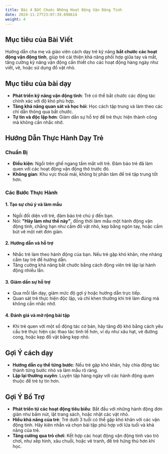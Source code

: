```yaml
---
title: Bài 4 Bắt Chước Những Hoạt Động Vận Động Tinh 
date: 2024-11-27T23:07:39.698614
weight: 4
---
```


## Mục tiêu của Bài Viết  

Hướng dẫn cha mẹ và giáo viên cách dạy trẻ kỹ năng **bắt chước các hoạt động vận động tinh**, giúp trẻ cải thiện khả năng phối hợp giữa tay và mắt, tăng cường kỹ năng vận động cần thiết cho các hoạt động hàng ngày như viết, vẽ, hoặc sử dụng đồ vật nhỏ.  

## Mục tiêu của bài dạy  

- **Phát triển kỹ năng vận động tinh**: Trẻ có thể bắt chước các động tác chính xác với độ khó phù hợp.  
- **Tăng khả năng quan sát và học hỏi**: Học cách tập trung và làm theo các chỉ dẫn thông qua bắt chước.  
- **Tự tin và độc lập hơn**: Giảm dần sự hỗ trợ để trẻ thực hiện thành công mà không cần nhắc nhở.  

## Hướng Dẫn Thực Hành Dạy Trẻ  

### Chuẩn Bị  

- **Điều kiện**: Ngồi trên ghế ngang tầm mắt với trẻ. Đảm bảo trẻ đã làm quen với các hoạt động vận động thô trước đó.  
- **Không gian**: Khu vực thoải mái, không bị phân tâm để trẻ tập trung tốt hơn.  

### Các Bước Thực Hành  

#### 1. Tạo sự chú ý và làm mẫu  
- Ngồi đối diện với trẻ, đảm bảo trẻ chú ý đến bạn.  
- Nói: **"Hãy làm như thế này"**, đồng thời làm mẫu một hành động vận động tinh, chẳng hạn như cầm đồ vật nhỏ, kẹp bằng ngón tay, hoặc cầm bút vẽ một nét đơn giản.  

#### 2. Hướng dẫn và hỗ trợ  
- Nhắc trẻ làm theo hành động của bạn. Nếu trẻ gặp khó khăn, nhẹ nhàng cầm tay trẻ để hướng dẫn.  
- Tăng cường khả năng bắt chước bằng cách động viên trẻ lặp lại hành động nhiều lần.  

#### 3. Giảm dần sự hỗ trợ  
- Qua mỗi lần dạy, giảm mức độ gợi ý hoặc hướng dẫn trực tiếp.  
- Quan sát trẻ thực hiện độc lập, và chỉ khen thưởng khi trẻ làm đúng mà không cần nhắc nhở.  

#### 4. Đánh giá và mở rộng bài tập  
- Khi trẻ quen với một số động tác cơ bản, hãy tăng độ khó bằng cách yêu cầu trẻ thực hiện các thao tác tinh tế hơn, ví dụ như xâu hạt, vẽ đường cong, hoặc kẹp đồ vật bằng kẹp nhỏ.  

## Gợi Ý cách dạy  

- **Hướng dẫn cụ thể từng bước**: Nếu trẻ gặp khó khăn, hãy chia động tác thành từng bước nhỏ và làm mẫu rõ ràng.  
- **Lặp lại thường xuyên**: Luyện tập hàng ngày với các hành động quen thuộc để trẻ tự tin hơn.  

## Gợi Ý Bổ Trợ  

- **Phát triển từ các hoạt động tiêu biểu**: Bắt đầu với những hành động đơn giản như bấm nút, lật trang sách, hoặc nhặt các vật nhỏ.  
- **Hiểu khả năng của trẻ**: Trẻ dưới 3 tuổi có thể gặp khó khăn với các vận động tinh. Hãy kiên nhẫn và chọn bài tập phù hợp với lứa tuổi và khả năng của trẻ.  
- **Tăng cường qua trò chơi**: Kết hợp các hoạt động vận động tinh vào trò chơi, như xếp hình, xâu chuỗi, hoặc vẽ tranh, để trẻ hứng thú hơn khi học.  





